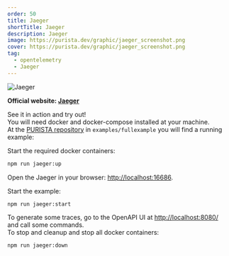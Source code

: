 ```yaml
---
order: 50
title: Jaeger
shortTitle: Jaeger
description: Jaeger
image: https://purista.dev/graphic/jaeger_screenshot.png
cover: https://purista.dev/graphic/jaeger_screenshot.png
tag:
  - opentelemetry
  - Jaeger
---
```


![Jaeger](/graphic/jaeger_screenshot.png)

__Official website: [Jaeger](https://www.jaegertracing.io)__

See it in action and try out!  
You will need docker and docker-compose installed at your machine.  
At the [PURISTA repository](https://github.com/sebastianwessel/purista) in `examples/fullexample` you will find a running example:

Start the required docker containers:

```bash
npm run jaeger:up
```

Open the Jaeger in your browser: [http://localhost:16686](http://localhost:16686).

Start the example:

```bash
npm run jaeger:start
```

To generate some traces, go to the OpenAPI UI at [http://localhost:8080/](http://localhost:8080/) and call some commands.  
To stop and cleanup and stop all docker containers:

```bash
npm run jaeger:down
```
